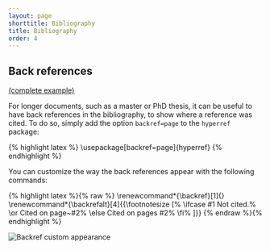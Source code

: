 ```yaml
---
layout: page
shorttitle: Bibliography
title: Bibliography
order: 4
---
```


## Back references

[(complete example)](https://github.com/Wookai/paper-tips-and-tricks/tree/master/examples/backref)

For longer documents, such as a master or PhD thesis, it can be useful to have back references in the bibliography, to show where a reference was cited.
To do so, simply add the option `backref=page` to the `hyperref` package:

{% highlight latex %}
\usepackage[backref=page]{hyperref}
{% endhighlight %}

You can customize the way the back references appear with the following commands:

{% highlight latex %}{% raw %}
\renewcommand*{\backref}[1]{}
\renewcommand*{\backrefalt}[4]{{\footnotesize [%
    \ifcase #1 Not cited.%
	\or Cited on page~#2%
	\else Cited on pages #2%
	\fi%
]}}
{% endraw %}{% endhighlight %}

![Backref custom appearance](https://github.com/Wookai/paper-tips-and-tricks/raw/master/examples/backref/backref.png)

